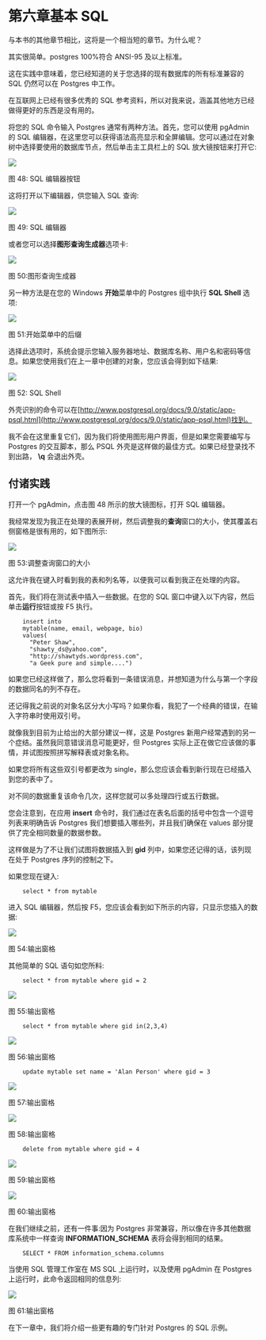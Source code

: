 # 第六章基本 SQL

与本书的其他章节相比，这将是一个相当短的章节。为什么呢？

其实很简单。postgres 100%符合 ANSI-95 及以上标准。

这在实践中意味着，您已经知道的关于您选择的现有数据库的所有标准兼容的 SQL 仍然可以在 Postgres 中工作。

在互联网上已经有很多优秀的 SQL 参考资料，所以对我来说，涵盖其他地方已经做得更好的东西是没有用的。

将您的 SQL 命令输入 Postgres 通常有两种方法。首先，您可以使用 pgAdmin 的 SQL 编辑器，在这里您可以获得语法高亮显示和全屏编辑。您可以通过在对象树中选择要使用的数据库节点，然后单击主工具栏上的 SQL 放大镜按钮来打开它:

![](../Images/image050.jpg)

图 48: SQL 编辑器按钮

这将打开以下编辑器，供您输入 SQL 查询:

![](../Images/image051.jpg)

图 49: SQL 编辑器

或者您可以选择**图形查询生成器**选项卡:

![](../Images/image052.jpg)

图 50:图形查询生成器

另一种方法是在您的 Windows **开始**菜单中的 Postgres 组中执行 **SQL Shell** 选项:

![](../Images/image053.jpg)

图 51:开始菜单中的后缀

选择此选项时，系统会提示您输入服务器地址、数据库名称、用户名和密码等信息。如果您使用我们在上一章中创建的对象，您应该会得到如下结果:

![](../Images/image054.jpg)

图 52: SQL Shell

外壳识别的命令可以在[http://www.postgresql.org/docs/9.0/static/app-psql.html](http://www.postgresql.org/docs/9.0/static/app-psql.html)找到。

我不会在这里重复它们，因为我们将使用图形用户界面，但是如果您需要编写与 Postgres 的交互脚本，那么 PSQL 外壳是这样做的最佳方式。如果已经登录找不到出路， **\q** 会退出外壳。

## 付诸实践

打开一个 pgAdmin，点击图 48 所示的放大镜图标，打开 SQL 编辑器。

我经常发现为我正在处理的表展开树，然后调整我的**查询**窗口的大小，使其覆盖右侧窗格是很有用的，如下图所示:

![](../Images/image055.jpg)

图 53:调整查询窗口的大小

这允许我在键入时看到我的表和列名等，以便我可以看到我正在处理的内容。

首先，我们将在测试表中插入一些数据。在您的 SQL 窗口中键入以下内容，然后单击**运行**按钮或按 F5 执行。

```
    insert into
    mytable(name, email, webpage, bio)
    values(
      "Peter Shaw",
      "shawty_ds@yahoo.com",
      "http://shawtyds.wordpress.com",
      "a Geek pure and simple....")

```

如果您已经这样做了，那么您将看到一条错误消息，并想知道为什么与第一个字段的数据同名的列不存在。

还记得我之前说的对象名区分大小写吗？如果你看，我犯了一个经典的错误，在输入字符串时使用双引号。

就像我到目前为止给出的大部分建议一样，这是 Postgres 新用户经常遇到的另一个症结。虽然我同意错误消息可能更好，但 Postgres 实际上正在做它应该做的事情，并试图按照拼写解释表或对象名称。

如果您将所有这些双引号都更改为 single，那么您应该会看到新行现在已经插入到您的表中了。

对不同的数据重复该命令几次，这样您就可以多处理四行或五行数据。

您会注意到，在应用 **insert** 命令时，我们通过在表名后面的括号中包含一个逗号列表来明确告诉 Postgres 我们想要插入哪些列，并且我们确保在 values 部分提供了完全相同数量的数据参数。

这样做是为了不让我们试图将数据插入到 **gid** 列中，如果您还记得的话，该列现在处于 Postgres 序列的控制之下。

如果您现在键入:

```
    select * from mytable

```

进入 SQL 编辑器，然后按 F5，您应该会看到如下所示的内容，只显示您插入的数据:

![](../Images/image056.jpg)

图 54:输出窗格

其他简单的 SQL 语句如您所料:

```
    select * from mytable where gid = 2

```

![](../Images/image057.jpg)

图 55:输出窗格

```
    select * from mytable where gid in(2,3,4)

```

![](../Images/image058.jpg)

图 56:输出窗格

```
    update mytable set name = 'Alan Person' where gid = 3

```

![](../Images/image059.jpg)

图 57:输出窗格

![](../Images/image060.jpg)

图 58:输出窗格

```
    delete from mytable where gid = 4

```

![](../Images/image061.jpg)

图 59:输出窗格

![](../Images/image062.png)

图 60:输出窗格

在我们继续之前，还有一件事:因为 Postgres 非常兼容，所以像在许多其他数据库系统中一样查询 **INFORMATION_SCHEMA** 表将会得到相同的结果。

```
    SELECT * FROM information_schema.columns

```

当使用 SQL 管理工作室在 MS SQL 上运行时，以及使用 pgAdmin 在 Postgres 上运行时，此命令返回相同的信息列:

![](../Images/image063.jpg)

图 61:输出窗格

在下一章中，我们将介绍一些更有趣的专门针对 Postgres 的 SQL 示例。